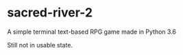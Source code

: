 # sacred-river-2
A simple terminal text-based RPG game made in Python 3.6

Still not in usable state.
